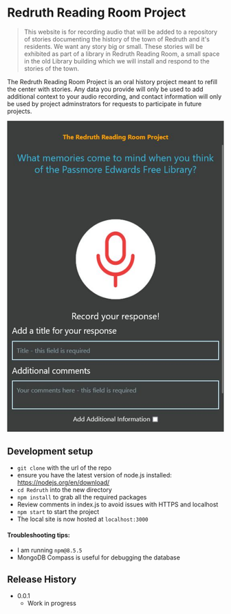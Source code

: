 # Redruth Reading Room Project

> This website is for recording audio that will be added to a repository of stories documenting the history of the town of Redruth and it's residents. We want any story big or small. These stories will be exhibited as part of a library in Redruth Reading Room, a small space in the old Library building which we will install and respond to the stories of the town. 


The Redruth Reading Room Project is an oral history project meant to refill the center with stories. Any data
you provide will only be used to add additional context to your audio recording, and contact information will
only be used by project adminstrators for requests to participate in future projects.

![Redruth](Redruth.jpg)

## Development setup

- `git clone` with the url of the repo
- ensure you have the latest version of node.js installed: https://nodejs.org/en/download/
- `cd Redruth` into the new directory
- `npm install` to grab all the required packages
- Review comments in index.js to avoid issues with HTTPS and localhost
- `npm start` to start the project
- The local site is now hosted at `localhost:3000`

#### Troubleshooting tips:
- I am running `npm@8.5.5`
- MongoDB Compass is useful for debugging the database  


## Release History

* 0.0.1
  * Work in progress


